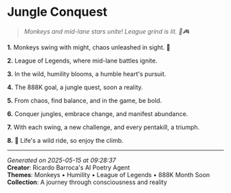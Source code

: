 # Jungle Conquest

> *Monkeys and mid-lane stars unite! League grind is lit. 🐒🎮*

**1.** Monkeys swing with might, chaos unleashed in sight. 🐒


**2.** League of Legends, where mid-lane battles ignite.


**3.** In the wild, humility blooms, a humble heart's pursuit.


**4.** The 888K goal, a jungle quest, soon a reality.


**5.** From chaos, find balance, and in the game, be bold.


**6.** Conquer jungles, embrace change, and manifest abundance.


**7.** With each swing, a new challenge, and every pentakill, a triumph.


**8.** 🎢 Life's a wild ride, so enjoy the climb.



---

*Generated on 2025-05-15 at 09:28:37*  
**Creator**: Ricardo Barroca's AI Poetry Agent  
**Themes**: Monkeys • Humility • League of Legends • 888K Month Soon  
**Collection**: A journey through consciousness and reality
